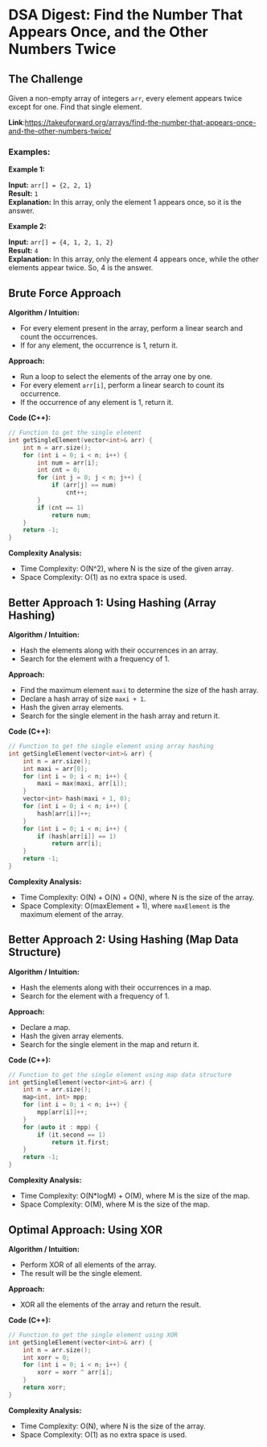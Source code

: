 # DSA Digest: Find the Number That Appears Once, and the Other Numbers Twice

## The Challenge

Given a non-empty array of integers `arr`, every element appears twice except for one. Find that single element.

**Link**:https://takeuforward.org/arrays/find-the-number-that-appears-once-and-the-other-numbers-twice/

### Examples:

**Example 1:**

**Input:** `arr[] = {2, 2, 1}`  
**Result:** `1`  
**Explanation:** In this array, only the element 1 appears once, so it is the answer.

**Example 2:**

**Input:** `arr[] = {4, 1, 2, 1, 2}`  
**Result:** `4`  
**Explanation:** In this array, only the element 4 appears once, while the other elements appear twice. So, 4 is the answer.

## Brute Force Approach

**Algorithm / Intuition:**

- For every element present in the array, perform a linear search and count the occurrences.
- If for any element, the occurrence is 1, return it.

**Approach:**

- Run a loop to select the elements of the array one by one.
- For every element `arr[i]`, perform a linear search to count its occurrence.
- If the occurrence of any element is 1, return it.

**Code (C++):**

```cpp
// Function to get the single element
int getSingleElement(vector<int>& arr) {
    int n = arr.size();
    for (int i = 0; i < n; i++) {
        int num = arr[i];
        int cnt = 0;
        for (int j = 0; j < n; j++) {
            if (arr[j] == num)
                cnt++;
        }
        if (cnt == 1)
            return num;
    }
    return -1;
}
```

**Complexity Analysis:**

- Time Complexity: O(N^2), where N is the size of the given array.
- Space Complexity: O(1) as no extra space is used.

## Better Approach 1: Using Hashing (Array Hashing)

**Algorithm / Intuition:**

- Hash the elements along with their occurrences in an array.
- Search for the element with a frequency of 1.

**Approach:**

- Find the maximum element `maxi` to determine the size of the hash array.
- Declare a hash array of size `maxi + 1`.
- Hash the given array elements.
- Search for the single element in the hash array and return it.

**Code (C++):**

```cpp
// Function to get the single element using array hashing
int getSingleElement(vector<int>& arr) {
    int n = arr.size();
    int maxi = arr[0];
    for (int i = 0; i < n; i++) {
        maxi = max(maxi, arr[i]);
    }
    vector<int> hash(maxi + 1, 0);
    for (int i = 0; i < n; i++) {
        hash[arr[i]]++;
    }
    for (int i = 0; i < n; i++) {
        if (hash[arr[i]] == 1)
            return arr[i];
    }
    return -1;
}
```

**Complexity Analysis:**

- Time Complexity: O(N) + O(N) + O(N), where N is the size of the array.
- Space Complexity: O(maxElement + 1), where `maxElement` is the maximum element of the array.

## Better Approach 2: Using Hashing (Map Data Structure)

**Algorithm / Intuition:**

- Hash the elements along with their occurrences in a map.
- Search for the element with a frequency of 1.

**Approach:**

- Declare a map.
- Hash the given array elements.
- Search for the single element in the map and return it.

**Code (C++):**

```cpp
// Function to get the single element using map data structure
int getSingleElement(vector<int>& arr) {
    int n = arr.size();
    map<int, int> mpp;
    for (int i = 0; i < n; i++) {
        mpp[arr[i]]++;
    }
    for (auto it : mpp) {
        if (it.second == 1)
            return it.first;
    }
    return -1;
}
```

**Complexity Analysis:**

- Time Complexity: O(N*logM) + O(M), where M is the size of the map.
- Space Complexity: O(M), where M is the size of the map.

## Optimal Approach: Using XOR

**Algorithm / Intuition:**

- Perform XOR of all elements of the array.
- The result will be the single element.

**Approach:**

- XOR all the elements of the array and return the result.

**Code (C++):**

```cpp
// Function to get the single element using XOR
int getSingleElement(vector<int>& arr) {
    int n = arr.size();
    int xorr = 0;
    for (int i = 0; i < n; i++) {
        xorr = xorr ^ arr[i];
    }
    return xorr;
}
```

**Complexity Analysis:**

- Time Complexity: O(N), where N is the size of the array.
- Space Complexity: O(1) as no extra space is used.